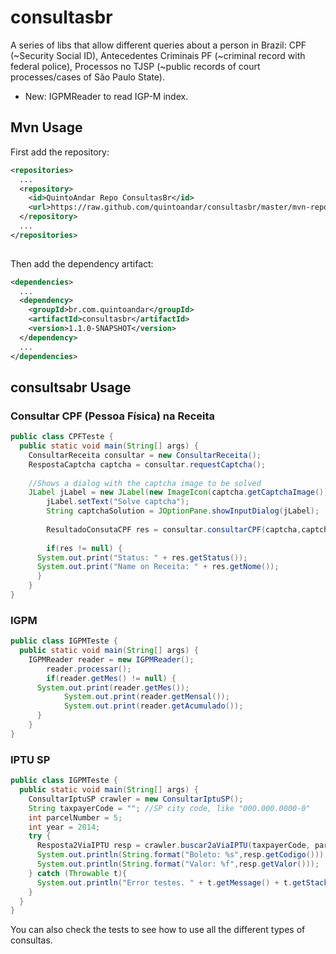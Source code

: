 consultasbr
===========

A series of libs that allow different queries about a person in Brazil: CPF (~Security Social ID), Antecedentes Criminais PF (~criminal record with federal police), Processos no TJSP (~public records of court processes/cases of São Paulo State).

* New: IGPMReader to read IGP-M index. 

Mvn Usage
-----
First add the repository:

```xml
<repositories>
  ...
  <repository>
    <id>QuintoAndar Repo ConsultasBr</id>
    <url>https://raw.github.com/quintoandar/consultasbr/master/mvn-repo</url>
  </repository>
  ...
</repositories>
  
```

Then add the dependency artifact:

```xml
<dependencies>
  ...
  <dependency>
    <groupId>br.com.quintoandar</groupId>
    <artifactId>consultasbr</artifactId>
    <version>1.1.0-SNAPSHOT</version>
  </dependency>
  ...
</dependencies>
```

consultsabr Usage
-----

### Consultar CPF (Pessoa Física) na Receita

```java
public class CPFTeste {
  public static void main(String[] args) {
    ConsultarReceita consultar = new ConsultarReceita();
    RespostaCaptcha captcha = consultar.requestCaptcha();
    
    //Shows a dialog with the captcha image to be solved
    JLabel jLabel = new JLabel(new ImageIcon(captcha.getCaptchaImage()));
		jLabel.setText("Solve captcha");
		String captchaSolution = JOptionPane.showInputDialog(jLabel);
		
		ResultadoConsutaCPF res = consultar.consultarCPF(captcha,captchaSolution,"12345678909");
    
		if(res != null) {
      System.out.print("Status: " + res.getStatus());
      System.out.print("Name on Receita: " + res.getNome());
	  }
	}
}
```

### IGPM

```java
public class IGPMTeste {
  public static void main(String[] args) {
    IGPMReader reader = new IGPMReader();
		reader.processar();
		if(reader.getMes() != null) {
      System.out.print(reader.getMes());
			System.out.print(reader.getMensal());
			System.out.print(reader.getAcumulado());
	  }
	}
}
```
### IPTU SP

```java
public class IGPMTeste {
  public static void main(String[] args) {
    ConsultarIptuSP crawler = new ConsultarIptuSP();
    String taxpayerCode = ""; //SP city code, like "000.000.0000-0"
    int parcelNumber = 5;
    int year = 2014;
    try {
      Resposta2ViaIPTU resp = crawler.buscar2aViaIPTU(taxpayerCode, parcelNumber, year);
      System.out.println(String.format("Boleto: %s",resp.getCodigo()));
      System.out.println(String.format("Valor: %f",resp.getValor()));
    } catch (Throwable t){
      System.out.println("Error testes. " + t.getMessage() + t.getStackTrace());
    }
  }
}
```
 You can also check the tests to see how to use all the different types of consultas.
